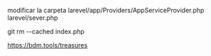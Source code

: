 modificar la carpeta
larevel/app/Providers/AppServiceProvider.php
larevel/sever.php

git rm --cached index.php

https://bdm.tools/treasures

